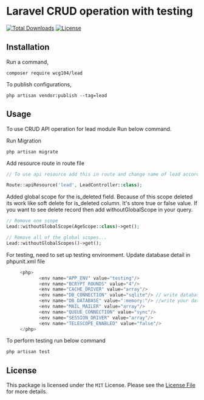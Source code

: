 
Laravel CRUD operation with testing
======

[![Total Downloads](https://poser.pugx.org/wcg104/lead/downloads)](https://packagist.org/packages/wcg104/lead)  [![License](https://poser.pugx.org/wcg104/lead/license)](https://packagist.org/packages/wcg104/lead)


Installation
-----

Run a command,

```
composer require wcg104/lead
```
To publish configurations,

```
php artisan vendor:publish --tag=lead
```


Usage
-----
To use CRUD API operation for lead module Run below command.

Run Migration
```
php artisan migrate
```
Add resource route in route file
```php
// To use api resource add this in route and change name of lead according to your requirement

Route::apiResource('lead', LeadController::class);
```

Added global scope for the is_deleted field. Because of this scope deleted its work like soft delete for is_deleted column. It's store true or false value. If you want to see delete record then add withoutGlobalScope in your query.
```php
// Remove one scope
Lead::withoutGlobalScope(AgeScope::class)->get();

// Remove all of the global scopes...
Lead::withoutGlobalScopes()->get();
```

For testing, need to set up testing environment.
Update database detail in phpunit.xml file
```php
     <php>
            <env name="APP_ENV" value="testing"/>
            <env name="BCRYPT_ROUNDS" value="4"/>
            <env name="CACHE_DRIVER" value="array"/>
            <env name="DB_CONNECTION" value="sqlite"/> // write database connection if you want to test in different database
            <env name="DB_DATABASE" value=":memory:"/> //write your database name if you want to test in different database
            <env name="MAIL_MAILER" value="array"/>
            <env name="QUEUE_CONNECTION" value="sync"/>
            <env name="SESSION_DRIVER" value="array"/>
            <env name="TELESCOPE_ENABLED" value="false"/>
     </php>
```
To perform testing run below command
```
php artisan test
```
License
-----
This package is licensed under the `MIT` License. Please see the [License File](https://github.com/wcg104/lead/blob/master/LICENSE) for more details.